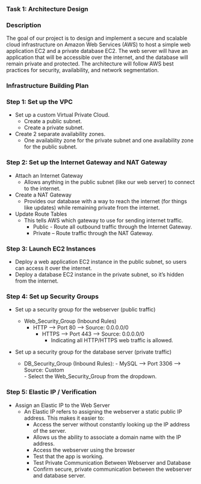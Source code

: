 ### Task 1: Architecture Design

### Description 
The goal of our project is to design and implement a secure and scalable cloud infrastructure on Amazon Web Services (AWS) to host a simple web application EC2 and a private database EC2. 
The web server will have an application that will be accessible over the internet, and the database will remain private and protected. 
The architecture will follow AWS best practices for security, availability, and network segmentation.

### Infrastructure Building Plan
### Step 1: Set up the VPC 
- Set up a custom Virtual Private Cloud.
  - Create a public subnet.
  - Create a private subnet. 
- Create 2 separate availability zones.
  - One availability zone for the private subnet and one availability zone for the public subnet.

### Step 2: Set up the Internet Gateway and NAT Gateway
- Attach an Internet Gateway
  - Allows anything in the public subnet (like our web server) to connect to the internet.
- Create a NAT Gateway
  - Provides our database with a way to reach the internet (for things like updates) while remaining private from the internet.
- Update Route Tables 
  - This tells AWS which gateway to use for sending internet traffic.
    - Public - Route all outbound traffic through the Internet Gateway.
    - Private – Route traffic through the NAT Gateway. 	

### Step 3: Launch EC2 Instances 
- Deploy a web application EC2 instance in the public subnet, so users can access it over the internet.
- Deploy a database EC2 instance in the private subnet, so it’s hidden from the internet.

### Step 4: Set up Security Groups 
- Set up a security group for the webserver (public traffic)
  - Web_Security_Group (Inbound Rules)
	- HTTP  --> Port 80  --> Source: 0.0.0.0/0
    	- HTTPS --> Port 443 --> Source: 0.0.0.0/0 
       		- Indicating all HTTP/HTTPS web traffic is allowed.

- Set up a security group for the database server (private traffic)
  - DB_Security_Group (Inbound Rules):
    	- MySQL --> Port 3306 --> Source: Custom  
    	- Select the Web_Security_Group from the dropdown.

### Step 5: Elastic IP / Verification 
- Assign an Elastic IP to the Web Server 
  - An Elastic IP refers to assigning the webserver a static public IP address.
This makes it easier to:
    - Access the server without constantly looking up the IP address of the server.
    - Allows us the ability to associate a domain name with the IP address. 
    - Access the webserver using the browser
    - Test that the app is working.
    - Test Private Communication Between Webserver and Database
    - Confirm secure, private communication between the webserver and database server.
